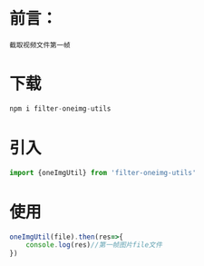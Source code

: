 # 前言：

`截取视频文件第一帧`

# 下载 

``` js
npm i filter-oneimg-utils
```

# 引入 

```js
import {oneImgUtil} from 'filter-oneimg-utils'
```

# 使用

``` js
oneImgUtil(file).then(res=>{
    console.log(res)//第一帧图片file文件
})

```
